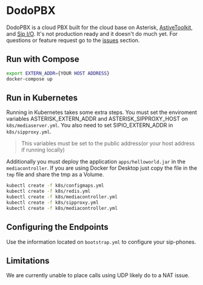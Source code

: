 # DodoPBX

DodoPBX is a cloud PBX built for the cloud base on Asterisk, [AstiveToolkit](http://astivetoolkit.org), 
and [Sip I/O](https://github.com/fonoster/sipio). It's not production ready and it doesn't do much yet. For questions or feature request go to the [issues](https://github.com/psanders/dodopbx/issues) section.

## Run with Compose

```bash
export EXTERN_ADDR={YOUR HOST ADDRESS}
docker-compose up
```

## Run in Kubernetes

Running in Kubernetes takes some extra steps. You must set the enviroment
variables ASTERISK_EXTERN_ADDR and ASTERISK_SIPPROXY_HOST on `k8s/mediaserver.yml`.
You also need to set SIPIO_EXTERN_ADDR in `k8s/sipproxy.yml`.

> This variables must be set to the public address(or your host address if running locally)

Additionally you must deploy the application `apps/helloworld.jar` in the `mediacontroller`.
If you are using Docker for Desktop just copy the file in the `tmp` file and share
the tmp as a Volume.

```bash
kubectl create -f k8s/configmaps.yml
kubectl create -f k8s/redis.yml
kubectl create -f k8s/mediacontroller.yml
kubectl create -f k8s/sipproxy.yml
kubectl create -f k8s/mediacontroller.yml
```

## Configuring the Endpoints

Use the information located on `bootstrap.yml` to configure your sip-phones.

## Limitations

We are currently unable to place calls using UDP likely do to a NAT issue.
